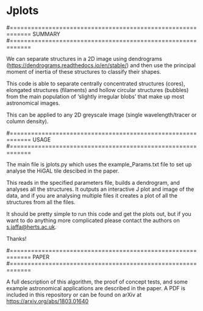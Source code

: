 # Jplots

#============================================================
SUMMARY
#============================================================


We can separate structures in a 2D image using dendrograms 
(https://dendrograms.readthedocs.io/en/stable/) and then 
use the principal moment of inertia of these structures to
classify their shapes.

This code is able to separate centrally concentrated structures
(cores), elongated structures (filaments) and hollow circular
structures (bubbles) from the main population of ‘slightly
irregular blobs’ that make up most astronomical images.

This can be applied to any 2D greyscale image (single
wavelength/tracer or column density).


#============================================================
USAGE
#============================================================

The main file is jplots.py which uses the example_Params.txt file
to set up analyse the HiGAL tile descibed in the paper.

This reads in the specified parameters file, builds a 
dendrogram, and analyses all the structures. It outputs
an interactive J plot and image of the data, and if you are 
analysing multiple files it creates a plot of all the structures 
from all the files.

It should be pretty simple to run this code and get the plots 
out, but if you want to do anything more complicated please
contact the authors on s.jaffa@herts.ac.uk.

Thanks!


#============================================================
PAPER
#============================================================

A full description of this algorithm, the proof of concept 
tests, and some example astronomical applications are described 
in the paper. A PDF is included in this repository or can be 
found on arXiv at https://arxiv.org/abs/1803.01640
